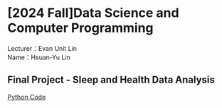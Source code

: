 # [2024 Fall]Data Science and Computer Programming
Lecturer：Evan Unit Lin<br>
Name：Hsuan-Yu Lin<br>
## Final Project - Sleep and Health Data Analysis
[Python Code](https://github.com/ethanlin1126/DSCP/blob/main/41171207h%E6%9E%97%E8%BB%92%E5%AE%87.ipynb)
